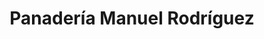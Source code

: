 ---
title: "Panadería Manuel Rodríguez"
url: /carral/panaderia-manuel-rodriguez-praza-doutor-perez-y-perez/
shop: Bäckerei
---